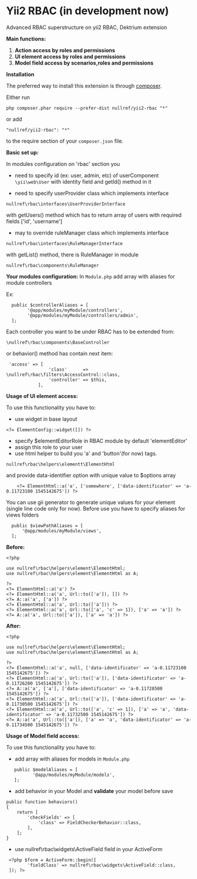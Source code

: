 Yii2 RBAC (in development now)
===============

Advanced RBAC superstructure on yii2 RBAC, Dektrium extension

**Main functions:**
1. **Action access by roles and permissions**
2. **UI element access by roles and permissions**
3. **Model field access by scenarios,roles and permissions**

**Installation**

The preferred way to install this extension is through [composer](http://getcomposer.org/download/).

Either run

```
php composer.phar require --prefer-dist nullref/yii2-rbac "*"
```

or add

```
"nullref/yii2-rbac": "*"
```

to the require section of your `composer.json` file.

**Basic set up:** 

In modules configuration on 'rbac' section you 
- need to specify id (ex: user, admin, etc) of userComponent ``\yii\web\User``
with identity field and getId() method in it

- need to specify userProvider class which implements interface
```
nullref\rbac\interfaces\UserProviderInterface
```
with getUsers() method which has to return array of users with
required fields ['id', 'username']

- may to override ruleManager class which implements interface
```
nullref\rbac\interfaces\RuleManagerInterface
```
with getList() method, there is RuleManager in module
```
nullref\rbac\components\RuleManager
```

**Your modules configuration:** 
In `Module.php` add array with aliases for module controllers

Ex:
```
  public $controllerAliases = [
        '@app/modules/myModule/controllers',
        '@app/modules/myModule/controllers/admin',
  ];  
```

Each controller you want to be under RBAC has to be extended from:
```
\nullref\rbac\components\BaseController
```
or behavior() method has contain next item:
```
 'access' => [
                'class'      => \nullref\rbac\filters\AccessControl::class,
                'controller' => $this,
            ],
```

**Usage of UI element access:**

To use this functionality you have to:
- use widget in base layout
```
<?= ElementConfig::widget([]) ?>
```
- specify $elementEditorRole in RBAC module by default 'elementEditor'
- assign this role to your user
- use html helper to build you 'a' and 'button'(for now) tags.
```
nullref\rbac\helpers\elementt\ElementHtml
```
and provide data-identifier option with unique value to $options array
```
    <?= ElementHtml::a('a', ['somewhere', ['data-identificator' => 'a-0.11723100 1545142675']) ?>
```
You can use gii generator to generate unique values for your element (single line code only for now). 
Before use you have to specify aliases for views folders
```
  public $viewPathAliases = [
      '@app/modules/myModule/views',
  ];  
```

**Before:**
```
<?php

use nullref\rbac\helpers\element\ElementHtml;
use nullref\rbac\helpers\element\ElementHtml as A;

?>
<?= ElementHtml::a('a') ?>
<?= ElementHtml::a('a', Url::to(['a']), []) ?>
<?= A::a('a', ['a']) ?>
<?= ElementHtml::a('a', Url::to(['a'])) ?>
<?= ElementHtml::a('a', Url::to(['a', 'c' => 1]), ['a' => 'a']) ?>
<?= A::a('a', Url::to(['a']), ['a' => 'a']) ?>

```

**After:**
```
<?php

use nullref\rbac\helpers\element\ElementHtml;
use nullref\rbac\helpers\element\ElementHtml as A;

?>
<?= ElementHtml::a('a', null, ['data-identificator' => 'a-0.11723100 1545142675']) ?>
<?= ElementHtml::a('a', Url::to(['a']), ['data-identificator' => 'a-0.11726200 1545142675']) ?>
<?= A::a('a', ['a'], ['data-identificator' => 'a-0.11728500 1545142675']) ?>
<?= ElementHtml::a('a', Url::to(['a']), ['data-identificator' => 'a-0.11730500 1545142675']) ?>
<?= ElementHtml::a('a', Url::to(['a', 'c' => 1]), ['a' => 'a', 'data-identificator' => 'a-0.11732500 1545142675']) ?>
<?= A::a('a', Url::to(['a']), ['a' => 'a', 'data-identificator' => 'a-0.11734500 1545142675']) ?>
```

**Usage of Model field access:**

To use this functionality you have to:
- add array with aliases for models in `Module.php`

```
   public $modelAliases = [
          '@app/modules/myModule/models',
   ];  
```
- add behavior in your Model and **validate** your model before save

```
public function behaviors()
{
    return [
        'checkFields' => [
            'class' => FieldCheckerBehavior::class,
        ],
    ];
}
```
- use nullref\rbac\widgets\ActiveField field in your ActiveForm

```
 <?php $form = ActiveForm::begin([
        'fieldClass' => nullref\rbac\widgets\ActiveField::class,
 ]); ?>
```
